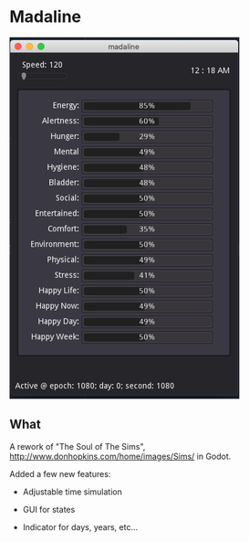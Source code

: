 # Madaline

![Screenshot of Madaline](/madaline.png)

## What

A rework of "The Soul of The Sims", http://www.donhopkins.com/home/images/Sims/ in Godot.

Added a few new features:

* Adjustable time simulation

* GUI for states

* Indicator for days, years, etc...



